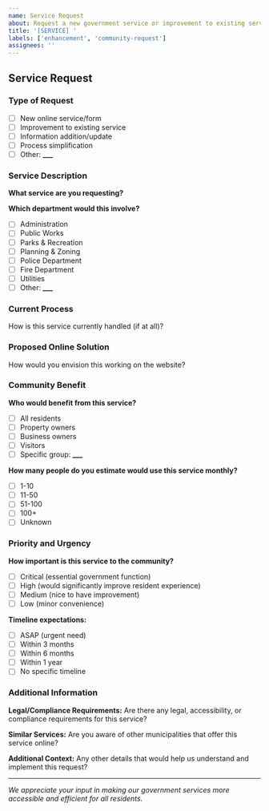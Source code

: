 ```yaml
---
name: Service Request
about: Request a new government service or improvement to existing services
title: '[SERVICE] '
labels: ['enhancement', 'community-request']
assignees: ''
---
```


## Service Request

### Type of Request

- [ ] New online service/form
- [ ] Improvement to existing service
- [ ] Information addition/update
- [ ] Process simplification
- [ ] Other: ******\_\_\_******

### Service Description

**What service are you requesting?**

**Which department would this involve?**

- [ ] Administration
- [ ] Public Works
- [ ] Parks & Recreation
- [ ] Planning & Zoning
- [ ] Police Department
- [ ] Fire Department
- [ ] Utilities
- [ ] Other: ******\_\_\_******

### Current Process

How is this service currently handled (if at all)?

### Proposed Online Solution

How would you envision this working on the website?

### Community Benefit

**Who would benefit from this service?**

- [ ] All residents
- [ ] Property owners
- [ ] Business owners
- [ ] Visitors
- [ ] Specific group: ******\_\_\_******

**How many people do you estimate would use this service monthly?**

- [ ] 1-10
- [ ] 11-50
- [ ] 51-100
- [ ] 100+
- [ ] Unknown

### Priority and Urgency

**How important is this service to the community?**

- [ ] Critical (essential government function)
- [ ] High (would significantly improve resident experience)
- [ ] Medium (nice to have improvement)
- [ ] Low (minor convenience)

**Timeline expectations:**

- [ ] ASAP (urgent need)
- [ ] Within 3 months
- [ ] Within 6 months
- [ ] Within 1 year
- [ ] No specific timeline

### Additional Information

**Legal/Compliance Requirements:** Are there any legal, accessibility, or
compliance requirements for this service?

**Similar Services:** Are you aware of other municipalities that offer this
service online?

**Additional Context:** Any other details that would help us understand and
implement this request?

---

_We appreciate your input in making our government services more accessible and
efficient for all residents._
